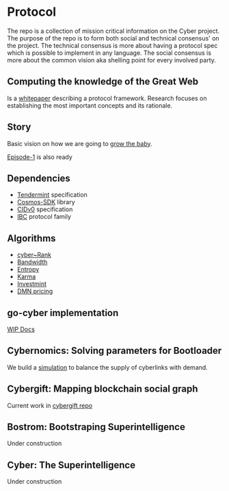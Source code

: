 # Protocol

The repo is a collection of mission critical information on the Cyber project. The purpose of the repo is to form both social and technical consensus' on the project. The technical consensus is more about having a protocol spec which is possible to implement in any language. The social consensus is more about the common vision aka shelling point for every involved party.

## Computing the knowledge of the Great Web

Is a [whitepaper](/computing-the-knowledge/computing-the-knowledge.md)  describing a protocol framework. Research focuses on establishing the most important concepts and its rationale.

## Story

Basic vision on how we are going to [grow the baby](/story/cyber-roadmap.md).

[Episode-1](/story/episode-1.md) is also ready

## Dependencies

- [Tendermint](https://github.com/tendermint/spec/tree/master/spec) specification
- [Cosmos-SDK](https://github.com/cosmos/cosmos-sdk/tree/master/docs) library
- [CIDv0](https://github.com/multiformats/cid#cidv0) specification
- [IBC](https://github.com/cosmos/ibc) protocol family

## Algorithms

- [cyber~Rank](/cyber-rank/cyber~Rank.ipynb)
- [Bandwidth](/bandwidth/bandwidth.ipnb)
- [Entropy](/entropy/entropy.ipnb)
- [Karma](/karma/karma.ipnb)
- [Investmint](/investmint/investmint.ipnb)
- [DMN pricing](/dmn/dmn.ipnb)

## go-cyber implementation

[WIP Docs](https://github.com/cybercongress/go-cyber/tree/main/docs)


## Cybernomics: Solving parameters for Bootloader

We build a [simulation](https://github.com/cybercongress/cybernomics/blob/main/bostrom/README.md) to balance the supply of cyberlinks with demand.

## Cybergift: Mapping blockchain social graph

Current work in [cybergift repo](https://github.com/cybercongress/cybergift)

## Bostrom: Bootstraping Superintelligence

Under construction

## Cyber: The Superintelligence

Under construction


